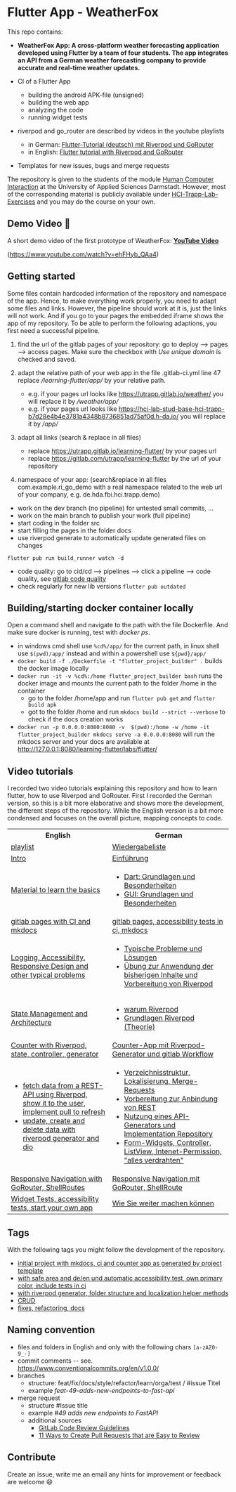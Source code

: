 # Flutter App - WeatherFox

This repo contains:

- **WeatherFox App: A cross-platform weather forecasting application developed using Flutter by a team of four students. The app integrates an API from a German weather forecasting company to provide accurate and real-time weather updates.**

- CI of a Flutter App
  - building the android APK-file (unsigned)
  - building the web app
  - analyzing the code
  - running widget tests

- riverpod and go_router are described by videos in the youtube playlists
  - in German: [Flutter-Tutorial (deutsch) mit Riverpod und GoRouter](https://www.youtube.com/playlist?list=PLosiZFS_rnz4QLGoivxmL8thtp9la79eW)
  - in English: [Flutter tutorial with Riverpod and GoRouter](https://www.youtube.com/playlist?list=PLosiZFS_rnz6GE9SJPoVrmHB3wndU6K_Q)

- Templates for new issues, bugs and merge requests

The repository is given to the students of the module [Human Computer Interaction](https://obs.fbi.h-da.de/mhb/modul.php?nr=30.7328&sem=20212) at the University of Applied Sciences Darmstadt.
However, most of the corresponding material is publicly available under [HCI-Trapp-Lab-Exercises](https://hci-trapp.h-da.io/hci-lab-exercises/) and you may do the course on your own.

## Demo Video 🎥
A short demo video of the first prototype of WeatherFox: 
[**YouTube Video**](https://www.youtube.com/watch?v=ehFHyb_QAa4)

(https://www.youtube.com/watch?v=ehFHyb_QAa4)


## Getting started

Some files contain hardcoded information of the repository and namespace of the app. Hence, to make everything work properly, you need to adapt some files and links. However, the pipeline should work at it is, just the links will not work. And if you go to your pages the embedded iframe shows the app of my repository. To be able to perform the following adaptions, you first need a successful pipeline.

1. find the url of the gitlab pages of your repository: go to deploy --> pages --> access pages. Make sure the checkbox with _Use unique domain_ is checked and saved.

2. adapt the relative path of your web app in the file .gitlab-ci.yml line 47 replace _/learning-flutter/app/_ by your relative path.

   - e.g. if your pages url looks like https://utrapp.gitlab.io/weather/ you will replace it by _/weather/app/_
   - e.g. if your pages url looks like https://hci-lab-stud-base-hci-trapp-b7d28e4b4e3781a4348b8736851ad75af0d.h-da.io/ you will replace it by _/app/_

3. adapt all links (search & replace in all files)

   - replace https://utrapp.gitlab.io/learning-flutter/ by your pages url
   - replace https://gitlab.com/utrapp/learning-flutter by the url of your repository

4. namespace of your app: (search&replace in all files com.example.ri_go_demo with a real namespace related to the web url of your company, e.g. de.hda.fbi.hci.trapp.demo)

- work on the dev branch (no pipeline) for untested small commits, ...
- work on the main branch to publish your work (full pipeline)
- start coding in the folder src
- start filling the pages in the folder docs
- use riverpod generate to automatically update generated files on changes

```
flutter pub run build_runner watch -d
```

- code quality: go to cid/cd --> pipelines --> click a pipeline --> code quality, see [gitlab code quality](https://docs.gitlab.com/ee/ci/testing/code_quality.html)
- check regularly for new lib versions `flutter pub outdated`

## Building/starting docker container locally

Open a command shell and navigate to the path with the file Dockerfile. And make sure docker is running, test with _docker ps_.

- in windows cmd shell use `%cd%/app/` for the current path, in linux shell use `$(pwd)/app/` instead and within a powershell use `${pwd}/app/`
- `docker build -f ./Dockerfile -t "flutter_project_builder" .` builds the docker image locally
- `docker run -it -v %cd%:/home flutter_project_builder bash` runs the docker image and mounts the current path to the folder /home in the container
  - go to the folder /home/app and run `flutter pub get` and `flutter build apk`
  - got to the folder /home and run `mkdocs build --strict --verbose` to check if the docs creation works
- `docker run -p 0.0.0.0:8080:8080 -v  $(pwd):/home -w /home -it flutter_project_builder mkdocs serve -a 0.0.0.0:8080` will run the mkdocs server and your docs are available at http://127.0.0.1:8080/learning-flutter/labs/flutter/

## Video tutorials

I recorded two video tutorials explaining this repository and how to learn flutter, how to use Riverpod and GoRouter. First I recorded the German version, so this is a bit more elaborative and shows more the development, the different steps of the repository. While the English version is a bit more condensed and focuses on the overall picture, mapping concepts to code.

<table>
  <tbody>
    <tr>
      <th>English</th>
      <th>German</th>
    </tr>
    <tr>
    <td><a href="https://www.youtube.com/playlist?list=PLosiZFS_rnz6GE9SJPoVrmHB3wndU6K_Q">playlist</a></td> <td><a href="https://www.youtube.com/playlist?list=PLosiZFS_rnz4QLGoivxmL8thtp9la79eW">Wiedergabeliste</a></td>
    </tr>
    <tr>
      <td><a href="https://www.youtube.com/watch?v=XoBddlNX1_E&list=PLosiZFS_rnz6GE9SJPoVrmHB3wndU6K_Q&index=1&pp=gAQBiAQB">Intro</a></td>
      <td><a href="https://www.youtube.com/watch?v=tA6sKYexoQM">Einführung</a></td>
    </tr>
    <tr>
      <td><a href="https://www.youtube.com/watch?v=FsIjhEAeZDs">Material to learn the basics</a></td>
      <td><ul><li><a href="https://www.youtube.com/watch?v=rJQIER25YI0">Dart: Grundlagen und Besonderheiten</a></li><li><a href="https://www.youtube.com/watch?v=xUiZKa1kTdw">GUI: Grundlagen und Besonderheiten</a></li></td>
    </tr>
    <tr>
      <td><a href="https://www.youtube.com/watch?v=KzvyjQcRUZs">gitlab pages with CI and mkdocs</a></td>
      <td><a href="https://www.youtube.com/watch?v=CX94bzfqTOo">gitlab pages, accessibility tests in ci, mkdocs</a></td>
    </tr>
    <tr>
      <td><a href="https://www.youtube.com/watch?v=k0ZnGjzpBwo">Logging, Accessibility, Responsive Design and other typical problems</a></td>
      <td><ul><li><a href="https://www.youtube.com/watch?v=8_WBlYk_3nY">Typische Probleme und Lösungen</a></li><li><a href="https://www.youtube.com/watch?v=J8MtGYcvoX8">Übung zur Anwendung der bisherigen Inhalte und Vorbereitung von Riverpod</a></li></ul></td>
    </tr>
    <tr>
      <td><a href="https://www.youtube.com/watch?v=gmUdwu32K2g">State Management and Architecture</a></td>
      <td><ul><li><a href="https://www.youtube.com/watch?v=RZrLMU1Op08">warum Riverpod</a></li>
      <li><a href="https://www.youtube.com/watch?v=U18Y5LVEkJg">Grundlagen Riverpod (Theorie)</a></li></ul></td>
    </tr>
    <tr>
      <td><a href="https://www.youtube.com/watch?v=c2fv3oua2GU">Counter with Riverpod, state, controller, generator</a></td>
      <td><a href="https://www.youtube.com/watch?v=D_NIYnP1kaw">Counter-App mit Riverpod-Generator und gitlab Workflow</a></td>
    </tr>
    <tr>
      <td><ul><li><a href="https://www.youtube.com/watch?v=lIBxLrtz7nc">fetch data from a REST-API using Riverpod, show it to the user, implement pull to refresh</a></li><li><a href="https://www.youtube.com/watch?v=iYnXjVmN4UQ">update, create and delete data with riverpod generator and dio</a></li></ul></td>
      <td><ul><li><a href="https://www.youtube.com/watch?v=gsQ-eQQLkBg">Verzeichnisstruktur, Lokalisierung, Merge-Requests</a></li><li><a href="https://www.youtube.com/watch?v=jLYjr5DMfg0">Vorbereitung zur Anbindung von REST</a></li><li><a href="https://www.youtube.com/watch?v=P5Kn8qZcvls">Nutzung eines API-Generators und Implementation Repository</a></li><li><a href="https://www.youtube.com/watch?v=9FMKkaynaXk">Form-Widgets, Controller, ListView, Intenet-Permission, "alles verdrahten"</a></li></ul></td>
    </tr>
    <tr>
      <td><a href="https://www.youtube.com/watch?v=9c5A-iaiLqI"> Responsive Navigation with GoRouter, ShellRoutes</a></td>
      <td><a href="https://www.youtube.com/watch?v=m--Ayq140JI">Responsive Navigation mit GoRouter, ShellRoute</a></td>
    </tr>
    <tr>
      <td><a href="https://www.youtube.com/watch?v=zAWCOgjSkU4">Widget Tests, accessibility tests, start your own app</a></td>
      <td><a href="https://www.youtube.com/watch?v=rgQQKBaHEA8">Wie Sie weiter machen können</a></td>
    </tr>
  </tbody>
</table>

## Tags

With the following tags you might follow the development of the repository.

- [initial project with mkdocs, ci and counter app as generated by project template](https://gitlab.com/utrapp/learning-flutter/-/tags/v0.0.1)
- [with safe area and de/en und automatic accessibility test, own primary color, include tests in ci](https://gitlab.com/utrapp/learning-flutter/-/tags/v0.0.2)
- [with riverpod generator, folder structure and localization helper methods](https://gitlab.com/utrapp/learning-flutter/-/tags/v0.0.3)
- [CRUD](https://gitlab.com/utrapp/learning-flutter/-/tags/v0.0.4)
- [fixes, refactoring, docs](https://gitlab.com/utrapp/learning-flutter/-/tags/v1.0.0)

## Naming convention

- files and folders in English and only with the following chars `[a-zAZ0-9_-]`
- commit comments -- see. https://www.conventionalcommits.org/en/v1.0.0/
- branches
  - structure: feat/fix/docs/style/refactor/learn/orga/test / #issue Titel
  - example _feat-49-adds-new-endpoints-to-fast-api_
- merge request
  - structure #Issue title
  - example _#49 adds new endpoints to FastAPI_
  - additional sources
    - [GitLab Code Review Guidelines](https://docs.gitlab.com/ee/development/code_review.html)
    - [11 Ways to Create Pull Requests that are Easy to Review](https://www.pullrequest.com/blog/11-ways-to-create-pull-requests-that-are-easy-to-review/)

## Contribute

Create an issue, write me an email any hints for improvement or feedback are welcome :smile:
